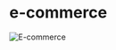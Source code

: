 # e-commerce
![E-commerce](https://user-images.githubusercontent.com/116680886/236627018-e826a45b-e622-40f9-8ecf-bd40bf906b85.jpg)
